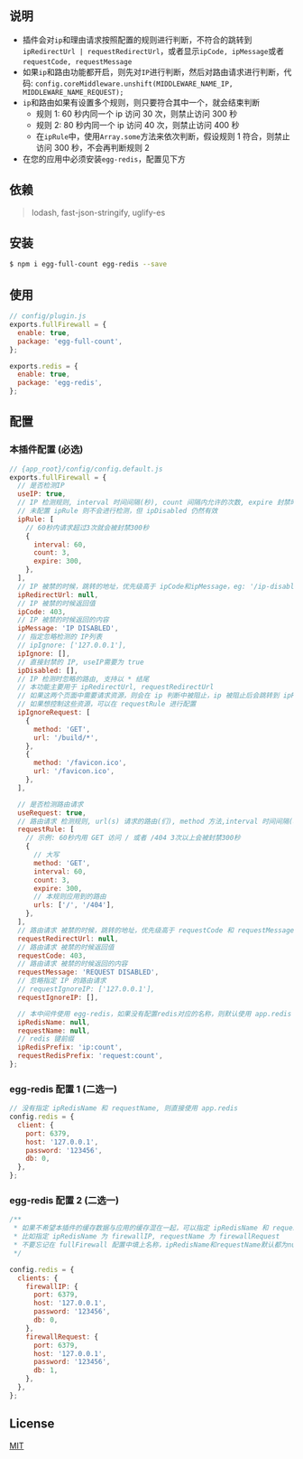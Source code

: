 ## 说明

- 插件会对`ip`和理由请求按照配置的规则进行判断，不符合的跳转到`ipRedirectUrl | requestRedirectUrl`，或者显示`ipCode, ipMessage`或者`requestCode, requestMessage`
- 如果`ip`和路由功能都开启，则先对`IP`进行判断，然后对路由请求进行判断，代码: `config.coreMiddleware.unshift(MIDDLEWARE_NAME_IP, MIDDLEWARE_NAME_REQUEST);`
- `ip`和路由如果有设置多个规则，则只要符合其中一个，就会结束判断
  - 规则 1: 60 秒内同一个 ip 访问 30 次，则禁止访问 300 秒
  - 规则 2: 80 秒内同一个 ip 访问 40 次，则禁止访问 400 秒
  - 在`ipRule`中，使用`Array.some`方法来依次判断，假设规则 1 符合，则禁止访问 300 秒，不会再判断规则 2
- 在您的应用中必须安装`egg-redis`，配置见下方

## 依赖

> lodash, fast-json-stringify, uglify-es

## 安装

```bash
$ npm i egg-full-count egg-redis --save
```

## 使用

```js
// config/plugin.js
exports.fullFirewall = {
  enable: true,
  package: 'egg-full-count',
};

exports.redis = {
  enable: true,
  package: 'egg-redis',
};
```

## 配置

### 本插件配置 (必选)

```js
// {app_root}/config/config.default.js
exports.fullFirewall = {
  // 是否检测IP
  useIP: true,
  // IP 检测规则, interval 时间间隔(秒), count 间隔内允许的次数, expire 封禁时间(秒)
  // 未配置 ipRule 则不会进行检测，但 ipDisabled 仍然有效
  ipRule: [
    // 60秒内请求超过3次就会被封禁300秒
    {
      interval: 60,
      count: 3,
      expire: 300,
    },
  ],
  // IP 被禁的时候，跳转的地址，优先级高于 ipCode和ipMessage，eg: '/ip-disabled'
  ipRedirectUrl: null,
  // IP 被禁的时候返回值
  ipCode: 403,
  // IP 被禁的时候返回的内容
  ipMessage: 'IP DISABLED',
  // 指定忽略检测的 IP列表
  // ipIgnore: ['127.0.0.1'],
  ipIgnore: [],
  // 直接封禁的 IP, useIP需要为 true
  ipDisabled: [],
  // IP 检测时忽略的路由, 支持以 * 结尾
  // 本功能主要用于 ipRedirectUrl, requestRedirectUrl
  // 如果这两个页面中需要请求资源，则会在 ip 判断中被阻止，ip 被阻止后会跳转到 ipRedirectUrl，造成死循环
  // 如果想控制这些资源，可以在 requestRule 进行配置
  ipIgnoreRequest: [
    {
      method: 'GET',
      url: '/build/*',
    },
    {
      method: '/favicon.ico',
      url: '/favicon.ico',
    },
  ],

  // 是否检测路由请求
  useRequest: true,
  // 路由请求 检测规则, url(s) 请求的路由(们), method 方法,interval 时间间隔(秒), count 间隔内允许的次数, expire 封禁时间(秒)
  requestRule: [
    // 示例: 60秒内用 GET 访问 / 或者 /404 3次以上会被封禁300秒
    {
      // 大写
      method: 'GET',
      interval: 60,
      count: 3,
      expire: 300,
      // 本规则应用到的路由
      urls: ['/', '/404'],
    },
  ],
  // 路由请求 被禁的时候，跳转的地址，优先级高于 requestCode 和 requestMessage ，eg: '/request-disabled'
  requestRedirectUrl: null,
  // 路由请求 被禁的时候返回值
  requestCode: 403,
  // 路由请求 被禁的时候返回的内容
  requestMessage: 'REQUEST DISABLED',
  // 忽略指定 IP 的路由请求
  // requestIgnoreIP: ['127.0.0.1'],
  requestIgnoreIP: [],

  // 本中间件使用 egg-redis，如果没有配置redis对应的名称，则默认使用 app.redis
  ipRedisName: null,
  requestName: null,
  // redis 键前缀
  ipRedisPrefix: 'ip:count',
  requestRedisPrefix: 'request:count',
};
```

### egg-redis 配置 1 (二选一)

```js
// 没有指定 ipRedisName 和 requestName, 则直接使用 app.redis
config.redis = {
  client: {
    port: 6379,
    host: '127.0.0.1',
    password: '123456',
    db: 0,
  },
};
```

### egg-redis 配置 2 (二选一)

```js
/**
 * 如果不希望本插件的缓存数据与应用的缓存混在一起，可以指定 ipRedisName 和 requestName
 * 比如指定 ipRedisName 为 firewallIP, requestName 为 firewallRequest
 * 不要忘记在 fullFirewall 配置中填上名称，ipRedisName和requestName默认都为null
 */

config.redis = {
  clients: {
    firewallIP: {
      port: 6379,
      host: '127.0.0.1',
      password: '123456',
      db: 0,
    },
    firewallRequest: {
      port: 6379,
      host: '127.0.0.1',
      password: '123456',
      db: 1,
    },
  },
};
```

## License

[MIT](LICENSE)
